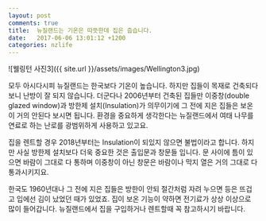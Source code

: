 ```yaml
---
layout: post
comments: true
title:  뉴질랜드는 기온은 따뜻한데 집은 춥습니다.
date:   2017-06-06 13:01:12 +1200
categories: nzlife
---
```


![웰링턴 사진3]({{ site.url }}/assets/images/Wellington3.jpg)

모두 아시다시피 뉴질랜드는 한국보다 기온이 높습니다. 하지만 집들이 목재로 건축되다 보니 난방이 잘 되지 않습니다. 더군다나 2006년부터 건축된 집들만 이중창(double glazed window)과 방한제 설치(Insulation)가 의무이기에 그 전에 지은 집들은 보온이 거의 안된다 보시면 됩니다. 환경을 중요하게 생각한다는 뉴질랜드에서 여태 나무를 연료로 하는 난로를 광범위하게 사용하고 있고요.

집을 렌트할 경우 2018년부터는 Insulation이 되있지 않으면 불법이라고 합니다. 하지만 사실 방한제 설치보다 더욱 중요한 것은 출입문과 창문들 입니다. 문 사이에 틈이 있으면 바람이 그대로 다 통하며 이중창이 아닌 창문은 바람이나 막지 열은 거의 그대로 다 통과시키지요. 

한국도 1960년대나 그 전에 지은 집들은 방한이 안되 절간처럼 자려 누으면 등은 뜨겁고 입에선 김이 났었던 때가 있었죠. 집이 보온 기능이 약하면 전기료가 상상 이상으로 많이 들어갑니다. 뉴질랜드에서 집을 구입하거나 렌트할때 꼭 참고하시기 바랍니다.
